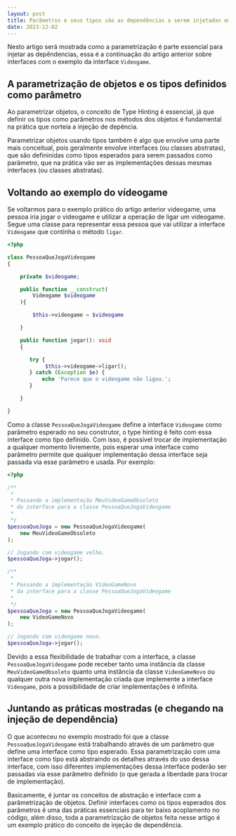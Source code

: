 ```yaml
---
layout: post
title: Parâmetros e seus tipos são as dependências a serem injetadas em um objeto
date: 2023-12-02
---
```


Nesto artigo será mostrada como a parametrização é parte essencial para injetar as depêndencias, essa é a continuação do artigo anterior sobre interfaces com o exemplo da interface `Videogame`.

## A parametrização de objetos e os tipos definidos como parâmetro

Ao parametrizar objetos, o conceito de Type Hinting é essencial, já que definir os tipos como parâmetros nos métodos dos objetos é fundamental na prática que norteia a injeção de depência.

Parametrizar objetos usando tipos também é algo que envolve uma parte mais conceitual, pois geralmente envolve interfaces (ou classes abstratas), que são defininidas como tipos esperados para serem passados como parâmetro, que na prática vão ser as implementações dessas mesmas interfaces (ou classes abstratas).

## Voltando ao exemplo do vídeogame

Se voltarmos para o exemplo prático do artigo anterior videogame, uma pessoa iria jogar o videogame e utilizar a operação de ligar um videogame.  Segue uma classe para representar essa pessoa que vai utilizar a interface `Videogame` que continha o método `ligar`.

```php
<?php

class PessoaQueJogaVideogame
{

    private $videogame;

    public function __construct(
        Videogame $videogame
    ){

        $this->videogame = $videogame

    }

    public function jogar(): void
    {

       try {
            $this->videogame->ligar();
       } catch (Exception $e) {
           echo 'Parece que o videogame não ligou.';
       }

    }

}
```

Como a classe `PessoaQueJogaVideogame` define a interface `Videogame` como parâmetro esperado no seu construtor, o type hinting é feito com essa interface como tipo definido. Com isso, é possível trocar de implementação a qualquer momento livremente, pois esperar uma interface como parâmetro permite que qualquer implementação dessa interface seja passada via esse parãmetro e usada. Por exemplo:

```php
<?php

/**
 *
 * Passando a implementação MeuVideoGameObsoleto
 * da interface para a classe PessoaQueJogaVideogame
 *
 */
$pessoaQueJoga = new PessoaQueJogaVideogame(
    new MeuVideoGameObsoleto
);

// Jogando com videogame velho.
$pessoaQueJoga->jogar();

/**
 *
 * Passando a implementação VideoGameNovo
 * da interface para a classe PessoaQueJogaVideogame
 *
 */
$pessoaQueJoga = new PessoaQueJogaVideogame(
    new VideoGameNovo
);

// Jogando com videogame novo.
$pessoaQueJoga->jogar();
```

Devido a essa flexibilidade de trabalhar com a interface, a classe `PessoaQueJogaVideogame` pode receber tanto uma instância da classe `MeuVideoGameObsoleto` quanto uma instância da classe `VideoGameNovo` ou qualquer outra nova implementação criada que implemente a interface `Videogame`, pois a possibilidade de criar implementações é infinita.

## Juntando as práticas mostradas (e chegando na injeção de dependência)

O que aconteceu no exemplo mostrado foi que a classe `PessoaQueJogaVideogame` está trabalhando através de um parâmetro que define uma interface como tipo esperado. Essa parametrização com uma interface como tipo está abstraindo os detalhes através do uso dessa interface, com isso diferentes implementações dessa interface poderão ser passadas via esse parâmetro definido (o que gerada a liberdade para trocar de implementação).

Basicamente, é juntar os conceitos de abstração e interface com a parâmetrização de objetos. Definir interfaces como os tipos esperados dos parâmetros é uma das práticas essenciais para ter baixo acoplamento no código, além disso, toda a parametrização de objetos feita nesse artigo é um exemplo prático do conceito de injeção de dependência.